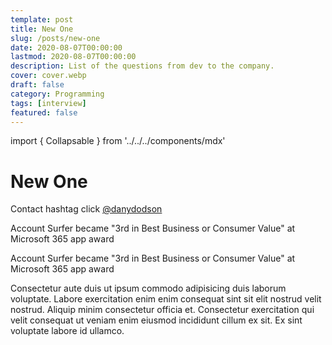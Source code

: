 ```yaml
---
template: post
title: New One
slug: /posts/new-one
date: 2020-08-07T00:00:00
lastmod: 2020-08-07T00:00:00
description: List of the questions from dev to the company.
cover: cover.webp
draft: false
category: Programming
tags: [interview]
featured: false
---
```


import { Collapsable } from '../../../components/mdx'

# New One

Contact hashtag click <a href='https://twitter.com/hashtag/danydodson?src=hashtag_click' rel='noopener noreferrer' target='_blank' role='link'>@danydodson</a>

<Collapsable type='' title='warning'>

Account Surfer became "3rd in Best Business or Consumer Value" at Microsoft 365 app award

Account Surfer became "3rd in Best Business or Consumer Value" at Microsoft 365 app award

Consectetur aute duis ut ipsum commodo adipisicing duis laborum voluptate. Labore exercitation enim enim consequat sint sit elit nostrud velit nostrud. Aliquip minim consectetur officia et. Consectetur exercitation qui velit consequat ut veniam enim eiusmod incididunt cillum ex sit. Ex sint voluptate labore id ullamco.

</Collapsable>
